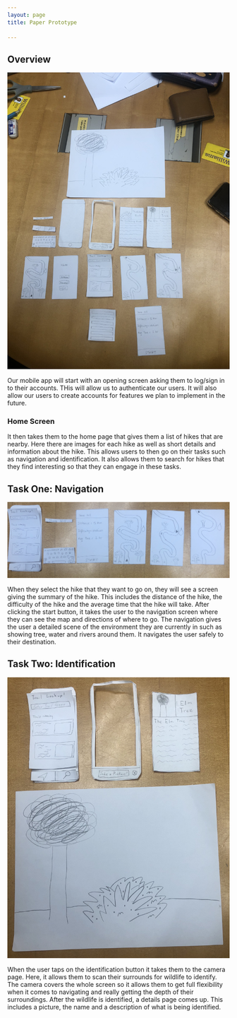```yaml
---
layout: page
title: Paper Prototype

---
```


## Overview

![Prototype Overview](/img/prototype_overview.jpeg)

Our mobile app will start with an opening screen asking them to log/sign in to their accounts. THis will allow us to authenticate our users. It will also allow our users to create accounts for features we plan to implement in the future.

### Home Screen

It then takes them to the home page that gives them a list of hikes that are nearby. Here there are images for each hike as well as short details and information about the hike. This allows users to then go on their tasks such as navigation and identification. It also allows them to search for hikes that they find interesting so that they can engage in these tasks. 

## Task One: Navigation

![First Task](/img/navigation.jpeg)

When they select the hike that they want to go on, they will see a screen giving the summary of the hike. This includes the distance of the hike, the difficulty of the hike and the average time that the hike will take. After clicking the start button, it takes the user to the navigation screen where they can see the map and directions of where to go. The navigation gives the user a detailed scene of the environment they are currently in such as showing tree, water and rivers around them. It navigates the user safely to their destination.

## Task Two: Identification

![Second Task](/img/identification.jpeg)

When the user taps on the identification button it takes them to the camera page. Here, it allows them to scan their surrounds for wildlife to identify. The camera covers the whole screen so it allows them to get full flexibility when it comes to navigating and really getting the depth of their surroundings. After the wildlife is identified, a details page comes up. This includes a picture, the name and a description of what is being identified.
